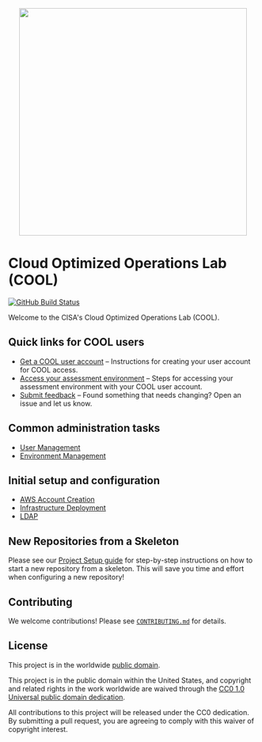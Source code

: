 <div align="center">
<img width="460" src="https://raw.githubusercontent.com/cisagov/cool-system/develop/assets/images/cool_logo.png">
</div>

# Cloud Optimized Operations Lab (COOL) #

[![GitHub Build Status](https://github.com/cisagov/cool-system/workflows/build/badge.svg)](https://github.com/cisagov/cool-system/actions)

Welcome to the CISA's Cloud Optimized Operations Lab (COOL).

## Quick links for COOL users ##

- [Get a COOL user account](https://github.com/cisagov/cool-system/wiki/Enrolling)
– Instructions for creating your user account for COOL access.
- [Access your assessment environment](https://github.com/cisagov/cool-system/wiki/Login-As-A-COOL-User)
– Steps for accessing your assessment environment with your COOL user
account.
- [Submit feedback](https://github.com/cisagov/cool-system/issues/new/choose) –
  Found something that needs changing?  Open an issue and let us know.

## Common administration tasks ##

- [User Management](/guides/admin/users.md)
- [Environment Management](/guides/admin/env.md)

## Initial setup and configuration ##

- [AWS Account Creation](/guides/initial/aws_accounts.md)
- [Infrastructure Deployment](/guides/initial/infra.md)
- [LDAP](/guides/initial/ldap.md)

## New Repositories from a Skeleton ##

Please see our [Project Setup guide](https://github.com/cisagov/development-guide/tree/develop/project_setup)
for step-by-step instructions on how to start a new repository from
a skeleton. This will save you time and effort when configuring a
new repository!

## Contributing ##

We welcome contributions!  Please see [`CONTRIBUTING.md`](CONTRIBUTING.md) for
details.

## License ##

This project is in the worldwide [public domain](LICENSE).

This project is in the public domain within the United States, and
copyright and related rights in the work worldwide are waived through
the [CC0 1.0 Universal public domain
dedication](https://creativecommons.org/publicdomain/zero/1.0/).

All contributions to this project will be released under the CC0
dedication. By submitting a pull request, you are agreeing to comply
with this waiver of copyright interest.
